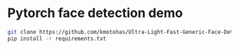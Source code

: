 # Pytorch face detection demo

```bash
git clone https://github.com/kmotohas/Ultra-Light-Fast-Generic-Face-Detector-1MB
pip install -r requirements.txt
```